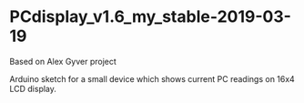# PCdisplay_v1.6_my_stable-2019-03-19
Based on Alex Gyver project

Arduino sketch for a small device which shows current PC readings on 16x4 LCD display.
